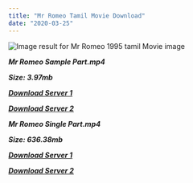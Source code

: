 ```yaml
---
title: "Mr Romeo Tamil Movie Download"
date: "2020-03-25"
---
```


![Image result for Mr Romeo 1995 tamil Movie image](https://www.filmibeat.com/img/220x80x275/popcorn/movie_posters/mr-romeo-20170403170153-15922.jpg)

 **_Mr Romeo Sample Part.mp4_**

**_Size: 3.97mb_**

**_[Download Server 1](http://b8.wetransfer.vip/files/{6f622526c29ee360cda5b2e87a916054ceacd5b4cb5e41dd1b031440e2d63f02}20Actor{6f622526c29ee360cda5b2e87a916054ceacd5b4cb5e41dd1b031440e2d63f02}20Hits{6f622526c29ee360cda5b2e87a916054ceacd5b4cb5e41dd1b031440e2d63f02}20Collection/Prabhu{6f622526c29ee360cda5b2e87a916054ceacd5b4cb5e41dd1b031440e2d63f02}20Deva{6f622526c29ee360cda5b2e87a916054ceacd5b4cb5e41dd1b031440e2d63f02}20Movies{6f622526c29ee360cda5b2e87a916054ceacd5b4cb5e41dd1b031440e2d63f02}20Collections/Mr{6f622526c29ee360cda5b2e87a916054ceacd5b4cb5e41dd1b031440e2d63f02}20Romeo{6f622526c29ee360cda5b2e87a916054ceacd5b4cb5e41dd1b031440e2d63f02}20(1996)/Mr{6f622526c29ee360cda5b2e87a916054ceacd5b4cb5e41dd1b031440e2d63f02}20Romeo{6f622526c29ee360cda5b2e87a916054ceacd5b4cb5e41dd1b031440e2d63f02}20(1996){6f622526c29ee360cda5b2e87a916054ceacd5b4cb5e41dd1b031440e2d63f02}20Sample{6f622526c29ee360cda5b2e87a916054ceacd5b4cb5e41dd1b031440e2d63f02}20HD.mp4)_**

**_[Download Server 2](http://b8.wetransfer.vip/files/{6f622526c29ee360cda5b2e87a916054ceacd5b4cb5e41dd1b031440e2d63f02}20Actor{6f622526c29ee360cda5b2e87a916054ceacd5b4cb5e41dd1b031440e2d63f02}20Hits{6f622526c29ee360cda5b2e87a916054ceacd5b4cb5e41dd1b031440e2d63f02}20Collection/Prabhu{6f622526c29ee360cda5b2e87a916054ceacd5b4cb5e41dd1b031440e2d63f02}20Deva{6f622526c29ee360cda5b2e87a916054ceacd5b4cb5e41dd1b031440e2d63f02}20Movies{6f622526c29ee360cda5b2e87a916054ceacd5b4cb5e41dd1b031440e2d63f02}20Collections/Mr{6f622526c29ee360cda5b2e87a916054ceacd5b4cb5e41dd1b031440e2d63f02}20Romeo{6f622526c29ee360cda5b2e87a916054ceacd5b4cb5e41dd1b031440e2d63f02}20(1996)/Mr{6f622526c29ee360cda5b2e87a916054ceacd5b4cb5e41dd1b031440e2d63f02}20Romeo{6f622526c29ee360cda5b2e87a916054ceacd5b4cb5e41dd1b031440e2d63f02}20(1996){6f622526c29ee360cda5b2e87a916054ceacd5b4cb5e41dd1b031440e2d63f02}20Sample{6f622526c29ee360cda5b2e87a916054ceacd5b4cb5e41dd1b031440e2d63f02}20HD.mp4)_**

 **_Mr Romeo Single Part.mp4_**

**_Size: 636.38mb_**

**_[Download Server 1](http://b8.wetransfer.vip/files/{6f622526c29ee360cda5b2e87a916054ceacd5b4cb5e41dd1b031440e2d63f02}20Actor{6f622526c29ee360cda5b2e87a916054ceacd5b4cb5e41dd1b031440e2d63f02}20Hits{6f622526c29ee360cda5b2e87a916054ceacd5b4cb5e41dd1b031440e2d63f02}20Collection/Prabhu{6f622526c29ee360cda5b2e87a916054ceacd5b4cb5e41dd1b031440e2d63f02}20Deva{6f622526c29ee360cda5b2e87a916054ceacd5b4cb5e41dd1b031440e2d63f02}20Movies{6f622526c29ee360cda5b2e87a916054ceacd5b4cb5e41dd1b031440e2d63f02}20Collections/Mr{6f622526c29ee360cda5b2e87a916054ceacd5b4cb5e41dd1b031440e2d63f02}20Romeo{6f622526c29ee360cda5b2e87a916054ceacd5b4cb5e41dd1b031440e2d63f02}20(1996)/Mr{6f622526c29ee360cda5b2e87a916054ceacd5b4cb5e41dd1b031440e2d63f02}20Romeo{6f622526c29ee360cda5b2e87a916054ceacd5b4cb5e41dd1b031440e2d63f02}20(1996){6f622526c29ee360cda5b2e87a916054ceacd5b4cb5e41dd1b031440e2d63f02}20Single{6f622526c29ee360cda5b2e87a916054ceacd5b4cb5e41dd1b031440e2d63f02}20Part{6f622526c29ee360cda5b2e87a916054ceacd5b4cb5e41dd1b031440e2d63f02}20HD.mp4)_**

**_[Download Server 2](http://b8.wetransfer.vip/files/{6f622526c29ee360cda5b2e87a916054ceacd5b4cb5e41dd1b031440e2d63f02}20Actor{6f622526c29ee360cda5b2e87a916054ceacd5b4cb5e41dd1b031440e2d63f02}20Hits{6f622526c29ee360cda5b2e87a916054ceacd5b4cb5e41dd1b031440e2d63f02}20Collection/Prabhu{6f622526c29ee360cda5b2e87a916054ceacd5b4cb5e41dd1b031440e2d63f02}20Deva{6f622526c29ee360cda5b2e87a916054ceacd5b4cb5e41dd1b031440e2d63f02}20Movies{6f622526c29ee360cda5b2e87a916054ceacd5b4cb5e41dd1b031440e2d63f02}20Collections/Mr{6f622526c29ee360cda5b2e87a916054ceacd5b4cb5e41dd1b031440e2d63f02}20Romeo{6f622526c29ee360cda5b2e87a916054ceacd5b4cb5e41dd1b031440e2d63f02}20(1996)/Mr{6f622526c29ee360cda5b2e87a916054ceacd5b4cb5e41dd1b031440e2d63f02}20Romeo{6f622526c29ee360cda5b2e87a916054ceacd5b4cb5e41dd1b031440e2d63f02}20(1996){6f622526c29ee360cda5b2e87a916054ceacd5b4cb5e41dd1b031440e2d63f02}20Single{6f622526c29ee360cda5b2e87a916054ceacd5b4cb5e41dd1b031440e2d63f02}20Part{6f622526c29ee360cda5b2e87a916054ceacd5b4cb5e41dd1b031440e2d63f02}20HD.mp4)_**

